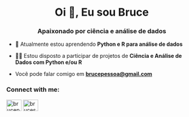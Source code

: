 <h1 align="center">Oi 👋, Eu sou Bruce</h1>
<h3 align="center">Apaixonado por ciência e análise de dados</h3>

- 🌱 Atualmente estou aprendendo **Python e R para análise de dados**

- 👨‍💻 Estou disposto a participar de projetos de **Ciência e Análise de Dados com Python e/ou R**

- Você pode falar comigo em **brucepessoa@gmail.com**

<h3 align="left">Connect with me:</h3>
<p align="left">
<a href="https://linkedin.com/in/brucepessoa" target="blank"><img align="center" src="https://raw.githubusercontent.com/rahuldkjain/github-profile-readme-generator/master/src/images/icons/Social/linked-in-alt.svg" alt="brucepessoa" height="30" width="40" /></a>
<a href="https://kaggle.com/brucesp" target="blank"><img align="center" src="https://raw.githubusercontent.com/rahuldkjain/github-profile-readme-generator/master/src/images/icons/Social/kaggle.svg" alt="brucesp" height="30" width="40" /></a>
</p>


<!--
### Hi there 👋

**brucepessoa/brucepessoa** is a ✨ _special_ ✨ repository because its `README.md` (this file) appears on your GitHub profile.

Here are some ideas to get you started:

- 🔭 I’m currently working on ...
- 🌱 I’m currently learning ...
- 👯 I’m looking to collaborate on ...
- 🤔 I’m looking for help with ...
- 💬 Ask me about ...
- 📫 How to reach me: ...
- 😄 Pronouns: ...
- ⚡ Fun fact: ...
-->
